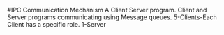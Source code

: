#IPC Communication Mechanism
A Client Server program.
Client and Server programs communicating using Message queues.
5-Clients-Each Client has a specific role.
1-Server

